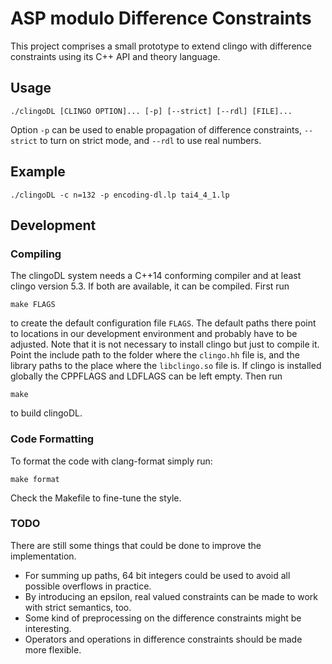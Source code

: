 ASP modulo Difference Constraints
=================================

This project comprises a small prototype to extend clingo with difference constraints
using its C++ API and theory language.

Usage
-----

    ./clingoDL [CLINGO OPTION]... [-p] [--strict] [--rdl] [FILE]...

Option `-p` can be used to enable propagation of difference constraints,
`--strict` to turn on strict mode, and `--rdl` to use real numbers.

Example
-------

    ./clingoDL -c n=132 -p encoding-dl.lp tai4_4_1.lp

Development
-----------

### Compiling

The clingoDL system needs a C++14 conforming compiler and at least clingo version 5.3. If
both are available, it can be compiled. First run

    make FLAGS

to create the default configuration file `FLAGS`.  The default paths there
point to locations in our development environment and probably have to be
adjusted.  Note that it is not necessary to install clingo but just to compile
it. Point the include path to the folder where the `clingo.hh` file is, and the
library paths to the place where the `libclingo.so` file is.  If clingo is
installed globally the CPPFLAGS and LDFLAGS can be left empty. Then run

    make

to build clingoDL.

### Code Formatting

To format the code with clang-format simply run:

    make format

Check the Makefile to fine-tune the style.

### TODO

There are still some things that could be done to improve the implementation.

- For summing up paths, 64 bit integers could be used to avoid all possible
  overflows in practice.
- By introducing an epsilon, real valued constraints can be made to work with
  strict semantics, too.
- Some kind of preprocessing on the difference constraints might be
  interesting.
- Operators and operations in difference constraints should be made more
  flexible.
